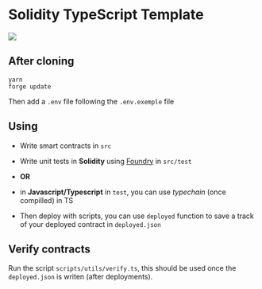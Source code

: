# Solidity TypeScript Template

![](https://img.shields.io/badge/Node.js-v16.15.0-blue)

## After cloning

```
yarn
forge update
```

Then add a `.env` file following the `.env.exemple` file

## Using

- Write smart contracts in `src`
- Write unit tests in **Solidity** using [Foundry](https://book.getfoundry.sh/forge/writing-tests.html) in `src/test`
- **OR**
- in **Javascript/Typescript** in `test`, you can use _typechain_ (once compilled) in TS

- Then deploy with scripts, you can use `deployed` function to save a track of your deployed contract in `deployed.json`

## Verify contracts

Run the script `scripts/utils/verify.ts`, this should be used once the `deployed.json` is writen (after deployments).
